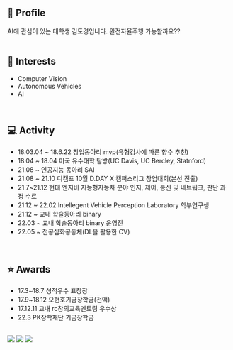 <!---
- 👋 
- 👀 I’m interested in ...
- 🌱 I’m currently learning ...
- 💞️ I’m looking to collaborate on ...
- 📫 How to reach me ...
--->



<!---
Dobarri/Dobarri is a ✨ special ✨ repository because its `README.md` (this file) appears on your GitHub profile.
You can click the Preview link to take a look at your changes.
--->

<h2>👋 Profile</h2> 
AI에 관심이 있는 대학생 김도경입니다. 완전자율주행 가능할까요??
<br><br>

<h2>🌱 Interests</h2>

- Computer Vision
- Autonomous Vehicles
- AI

<br>
<h2>💻 Activity</h2>

- 18.03.04 ~ 18.6.22    창업동아리 mvp(유형검사에 따른 향수 추천)
- 18.04 ~ 18.04    미국 유수대학 탐방(UC Davis, UC Bercley, Statnford)
- 21.08 ~    인공지능 동아리 SAI
- 21.08 ~ 21.10    디캠프 10월 D.DAY X 캠퍼스리그 창업대회(본선 진출)
- 21.7~21.12    현대 엔지비 지능형자동차 분야 인지, 제어, 통신 및 네트워크, 판단 과정 수료
- 21.12 ~ 22.02 	  Intellegent Vehicle Perception Laboratory 학부연구생
- 21.12 ~	   교내 학술동아리 binary
- 22.03 ~	   교내 학술동아리 binary 운영진
- 22.05 ~    전공심화공동체(DL을 활용한 CV)

<br>

<h2>⭐️ Awards</h2>

- 17.3~18.7  성적우수 표창장
- 17.9~18.12	 오현호기금장학금(전액)
- 17.12.11	 교내 rc창의교육멘토링 우수상
- 22.3  PK장학재단 기금장학금

<br>
<a href="https://mail.google.com/mail/u/0/?tab=rm&ogbl#inbox"><img src="https://img.shields.io/badge/Gmail-EA4335?style=flat-square&logo=Gmail&logoColor=white"></a> <a href="https://www.instagram.com/ehrud_97/"><img src="https://img.shields.io/badge/Instagram-E4405F?style=flat-square&logo=Instagram&logoColor=white"></a> <a href="https://dobarri-ai.tistory.com/category"><img src="https://img.shields.io/badge/Tstory-7952B3?style=flat-square&logo=&logoColor=white"></a> 
